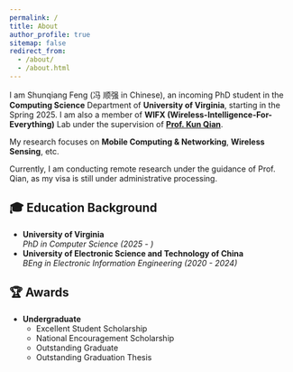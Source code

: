 ```yaml
---
permalink: /
title: About
author_profile: true
sitemap: false
redirect_from:
  - /about/
  - /about.html
---
```


I am Shunqiang Feng (冯 顺强 in Chinese), an incoming PhD student in the **Computing Science** Department of **University of Virginia**, starting in the Spring 2025. I am also a member of **WIFX (Wireless-Intelligence-For-Everything)** Lab under the supervision of **[Prof. Kun Qian](https://kunqian.info)**.

My research focuses on **Mobile Computing & Networking**, **Wireless Sensing**, etc.

Currently, I am conducting remote research under the guidance of Prof. Qian, as my visa is still under administrative processing.

## 🎓 Education Background

- **University of Virginia**  
  _PhD in Computer Science (2025 - )_
- **University of Electronic Science and Technology of China**  
  _BEng in Electronic Information Engineering (2020 - 2024)_

## 🏆 Awards

- **Undergraduate**
  - Excellent Student Scholarship
  - National Encouragement Scholarship
  - Outstanding Graduate
  - Outstanding Graduation Thesis
